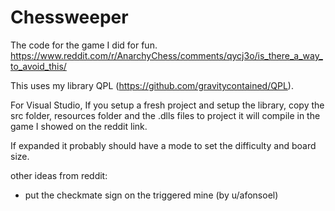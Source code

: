 # Chessweeper

The code for the game I did for fun. https://www.reddit.com/r/AnarchyChess/comments/qycj3o/is_there_a_way_to_avoid_this/

This uses my library QPL (https://github.com/gravitycontained/QPL).

For Visual Studio, If you setup a fresh project and setup the library, copy the src folder, resources folder and the .dlls files to project it will compile in the game I showed on the reddit link.

If expanded it probably should have a mode to set the difficulty and board size.

other ideas from reddit:
- put the checkmate sign on the triggered mine (by u/afonsoel)

